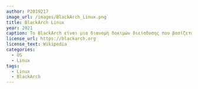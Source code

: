 ```yaml
---
author: P2019217
image_url: /images/BlackArch_Linux.png 
title: BlackArch Linux
year: 2021
caption: Το BlackArch είναι μια διανομή δοκιμών διείσδυσης που βασίζεται στο Arch Linux που παρέχει μεγάλη ποσότητα εργαλείων ασφάλειας στον κυβερνοχώρο. Είναι μια διανομή ανοιχτού κώδικα που δημιουργήθηκε ειδικά για δοκιμαστές διείσδυσης και ερευνητές ασφάλειας. Το αποθετήριο περιέχει περισσότερα από 2800 εργαλεία που μπορούν να εγκατασταθούν μεμονωμένα ή ομαδικά. Το BlackArch Linux είναι συμβατό με τις υπάρχουσες εγκαταστάσεις του Arch Linux. Το BlackArch είναι παρόμοιο στη χρήση τόσο με το Parrot OS όσο και με το Kali Linux όταν είναι πλήρως εγκατεστημένο, με μια σημαντική διαφορά ότι το BlackArch βασίζεται στο Arch Linux αντί για το Debian.
license_url: https://blackarch.org
license_text: Wikipedia
categories:
  - OS
  - Linux
tags:
  - Linux
  - BlackArch
---
```

